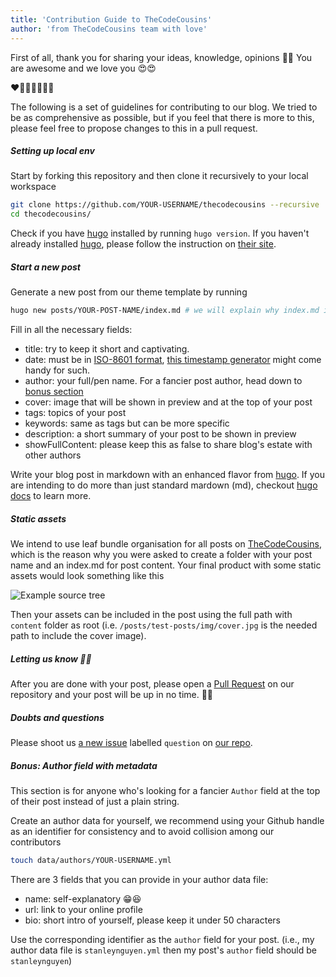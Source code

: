 ```yaml
---
title: 'Contribution Guide to TheCodeCousins'
author: 'from TheCodeCousins team with love'
---
```


First of all, thank you for sharing your ideas, knowledge, opinions 🎉🎉 You are awesome and we love you 😍😍

❤️🧡💛💚💙💜🖤

The following is a set of guidelines for contributing to our blog.
We tried to be as comprehensive as possible, but if you feel that there is more to this, please feel free to propose changes to this in a pull request.

##### Setting up local env

Start by forking this repository and then clone it recursively to your local workspace

```bash
git clone https://github.com/YOUR-USERNAME/thecodecousins --recursive
cd thecodecousins/
```

Check if you have [hugo](https://gohugo.io) installed by running `hugo version`.
If you haven't already installed [hugo](https://gohugo.io), please follow the instruction on [their site](https://gohugo.io/getting-started/installing/).

##### Start a new post

Generate a new post from our theme template by running

```bash
hugo new posts/YOUR-POST-NAME/index.md # we will explain why index.md in the next section
```

Fill in all the necessary fields:

- title: try to keep it short and captivating.
- date: must be in [ISO-8601 format](https://en.wikipedia.org/wiki/ISO_8601), [this timestamp generator](https://timestampgenerator.com/) might come handy for such.
- author: your full/pen name. For a fancier post author, head down to [bonus section](#bonus)
- cover: image that will be shown in preview and at the top of your post
- tags: topics of your post
- keywords: same as tags but can be more specific
- description: a short summary of your post to be shown in preview
- showFullContent: please keep this as false to share blog's estate with other authors

Write your blog post in markdown with an enhanced flavor from [hugo](https://gohugo.io/).
If you are intending to do more than just standard mardown (md), checkout [hugo docs](https://gohugo.io/content-management/) to learn more.

##### Static assets

We intend to use leaf bundle organisation for all posts on [TheCodeCousins](https://thecodecousins.com), which is the reason why you were asked to create a folder with your post name and an index.md for post content.
Your final product with some static assets would look something like this

![Example source tree](/example-tree.png)

Then your assets can be included in the post using the full path with `content` folder as root
(i.e. `/posts/test-posts/img/cover.jpg` is the needed path to include the cover image).

##### Letting us know 🎉🎉

After you are done with your post, please open a [Pull Request](https://github.com/thecodecousins/thecodecousins/compare) on our repository and your post will be up in no time. 🥳🥳

##### Doubts and questions

Please shoot us [a new issue](https://github.com/thecodecousins/thecodecousins/issues/new) labelled `question` on [our repo](https://github.com/thecodecousins/thecodecousins).

##### <a name="bonus" id="bonus"></a> Bonus: Author field with metadata

This section is for anyone who's looking for a fancier `Author` field at the top of their post instead of just a plain string.

Create an author data for yourself, we recommend using your Github handle as an identifier for consistency and to avoid collision among our contributors

```bash
touch data/authors/YOUR-USERNAME.yml
```

There are 3 fields that you can provide in your author data file:

- name: self-explanatory 😁😆
- url: link to your online profile
- bio: short intro of yourself, please keep it under 50 characters

Use the corresponding identifier as the `author` field for your post. (i.e., my author data file is `stanleynguyen.yml` then my post's `author` field should be `stanleynguyen`)
